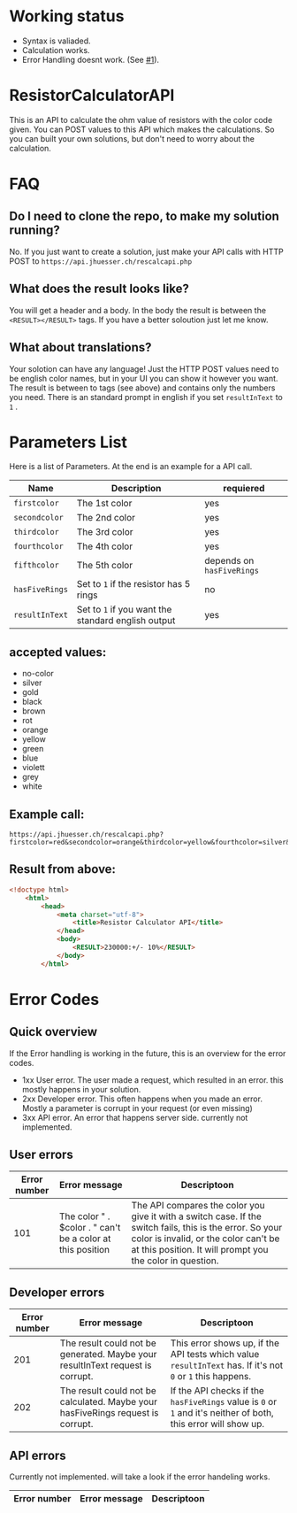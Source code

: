 # Working status

- Syntax is valiaded.
- Calculation works.
- Error Handling doesnt work. (See [#1](https://github.com/jhuesser/ResistorCalculatorAPI/issues/1)).




# ResistorCalculatorAPI
This is an API to calculate the ohm value of resistors with the color code given. You can POST values to this API which makes the calculations. So you can built your own solutions, but don't need to worry about the calculation.

# FAQ

## Do I need to clone the repo, to make my solution running?
No. If you just want to create a solution, just make your API calls with HTTP POST to ```https://api.jhuesser.ch/rescalcapi.php```

## What does the result looks like?
You will get a header and a body. In the body the result is between the ```<RESULT></RESULT>``` tags. If you have a better soloution just let me know.

## What about translations?
Your solotion can have any language! Just the HTTP POST values need to be english color names, but in your UI you can show it however you want. The result is between to tags (see above) and contains only the numbers you need. There is an standard prompt in english if you set ```resultInText``` to ```1``` .

# Parameters List
Here is a list of Parameters. At the end is an example for a API call.

Name | Description | requiered
-----|-------------|----------
```firstcolor``` | The 1st color | yes
```secondcolor``` | The 2nd color | yes
```thirdcolor``` | The 3rd color | yes
```fourthcolor``` | The 4th color | yes
```fifthcolor``` | The 5th color | depends on ```hasFiveRings```
```hasFiveRings``` | Set to ```1``` if the resistor has 5 rings  | no
```resultInText``` | Set to ```1``` if you want the standard english output | yes

## accepted values:

- no-color
- silver
- gold
- black
- brown
- rot
- orange
- yellow
- green
- blue
- violett
- grey
- white

## Example call:
```
https://api.jhuesser.ch/rescalcapi.php?firstcolor=red&secondcolor=orange&thirdcolor=yellow&fourthcolor=silver&hasFiveRings=0&resultInText=0
```

## Result from above:
```html
<!doctype html>
	<html>
		<head>
			<meta charset="utf-8">
				<title>Resistor Calculator API</title>
			</head>
			<body>
				<RESULT>230000:+/- 10%</RESULT>
			</body>
		</html>
```
# Error Codes

## Quick overview

If the Error handling is working in the future, this is an overview for the error codes.

- 1xx User error. The user made a request, which resulted in an error. this mostly happens in your solution.
- 2xx Developer error. This often happens when you made an error. Mostly a parameter is corrupt in your request (or even missing)
- 3xx API error. An error that happens server side. currently not implemented.	

## User errors

Error number | Error message | Descriptoon
-------------|---------------|------------
101 | The color " . $color . " can't be a color at this position | The API compares the color you give it with a switch case. If the switch fails, this is the error. So your color is invalid, or the color can't be at this position. It will prompt you the color in question.


## Developer errors

Error number | Error message | Descriptoon
-------------|---------------|------------
201 | The result could not be generated. Maybe your resultInText request is corrupt. | This error shows up, if the API tests which value ```resultInText``` has. If it's not ```0``` or ```1``` this happens.
202 | The result could not be calculated. Maybe your hasFiveRings request is corrupt. | If the API checks if the ```hasFiveRings``` value is ```0``` or ```1``` and it's neither of both, this error will show up.


## API errors
Currently not implemented. will take a look if the error handeling works.

Error number | Error message | Descriptoon
-------------|---------------|------------

